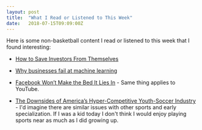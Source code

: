 ```yaml
---
layout: post
title:  "What I Read or Listened to This Week"
date:   2018-07-15T09:09:00Z
---
```

Here is some non-basketball content I read or listened to this week that I found interesting:


* [How to Save Investors From Themselves](http://behavioralscientist.org/how-to-save-investors-from-themselves/)

* [Why businesses fail at machine learning](https://hackernoon.com/why-businesses-fail-at-machine-learning-fbff41c4d5db)

* [Facebook Won’t Make the Bed It Lies In](https://slate.com/technology/2018/07/facebook-wont-ban-infowars-heres-the-real-reason-thats-a-problem.html) - Same thing applies to YouTube.

* [The Downsides of America’s Hyper-Competitive Youth-Soccer Industry](https://www.theatlantic.com/family/archive/2018/07/the-downsides-of-americas-hyper-competitive-youth-soccer-industry/565109/) - I'd imagine there are similar issues with other sports and early specialization. If I was a kid today I don't think I would enjoy playing sports near as much as I did growing up.
